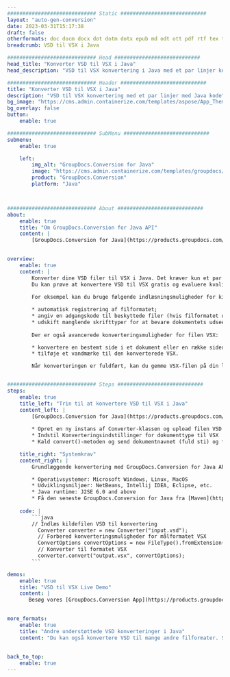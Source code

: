 ```yaml
---
############################# Static ############################
layout: "auto-gen-conversion"
date: 2023-03-31T15:17:38
draft: false
otherformats: doc docm docx dot dotm dotx epub md odt ott pdf rtf tex txt vdx vsdm vsdx vssm vssx vstm vstx vsx vtx xps
breadcrumb: VSD til VSX i Java

############################# Head ############################
head_title: "Konverter VSD til VSX i Java"
head_description: "VSD til VSX konvertering i Java med et par linjer kode. Konverter over 160 filformater ved hjælp af GroupDocs dokumentkonverterings-API for Java"

############################# Header ############################
title: "Konverter VSD til VSX i Java"
description: "VSD til VSX konvertering med et par linjer med Java kode"
bg_image: "https://cms.admin.containerize.com/templates/aspose/App_Themes/V3/images/bg/header1.png"
bg_overlay: false
button:
    enable: true

############################# SubMenu ############################
submenu:
    enable: true

    left:
        img_alt: "GroupDocs.Conversion for Java"
        image: "https://cms.admin.containerize.com/templates/groupdocs/images/product-logos/90x90-noborder/groupdocs-conversion-java.png"
        product: "GroupDocs.Conversion"
        platform: "Java"



############################# About ############################
about:
    enable: true
    title: "Om GroupDocs.Conversion for Java API"
    content: |
        [GroupDocs.Conversion for Java](https://products.groupdocs.com/conversion/java/) er en avanceret filformatkonverterings-API til konvertering mellem populære billed- og dokumentformater såsom Microsoft Office, OpenDocument, PDF, HTML, e-mail, CAD. og meget mere med blot et par linjer kode. Den native API registrerer automatisk formaterne af de originale dokumenter og tilbyder mange muligheder for at tilpasse de konverterede dokumenter. Sammen med funktionen til at udtrække information fra et dokument, understøtter den også caching af konverteringsresultaterne til den lokale disk som standard. Enhver form for cachelagring kan dog understøttes ved at implementere de passende grænseflader - Amazon S3, Dropbox, Google Drive, Windows Azure, Reddis eller andre.
    

overview:
    enable: true
    content: |
        Konverter dine VSD filer til VSX i Java. Det kræver kun et par linjer med Java kode på enhver platform efter eget valg, såsom Windows, Linux, macOS.
        Du kan prøve at konvertere VSD til VSX gratis og evaluere kvaliteten af ​​konverteringsresultaterne. Sammen med simple filkonverteringsscripts kan du prøve mere sofistikerede muligheder for at indlæse VSD-kildefilen og gemme VSX-outputtet. 
        
        For eksempel kan du bruge følgende indlæsningsmuligheder for kilden VSD:

        * automatisk registrering af filformatet;
        * angiv en adgangskode til beskyttede filer (hvis filformatet understøtter det);
        * udskift manglende skrifttyper for at bevare dokumentets udseende.
        
        Der er også avancerede konverteringsmuligheder for filen VSX:

        * konvertere en bestemt side i et dokument eller en række sider;
        * tilføje et vandmærke til den konverterede VSX.

        Når konverteringen er fuldført, kan du gemme VSX-filen på din lokale filsti eller på et tredjepartslager såsom FTP, Amazon S3, Google Drive, Dropbox osv. Bemærk venligst - for at konvertere VSD til VSX, behøver du ikke installere yderligere software, såsom MS Office, Open Office, Adobe Acrobat Reader osv.


############################# Steps ############################
steps:
    enable: true
    title_left: "Trin til at konvertere VSD til VSX i Java"
    content_left: |
        [GroupDocs.Conversion for Java](https://products.groupdocs.com/conversion/java/) giver udviklere mulighed for nemt at konvertere VSD fil til VSX med et par linjer kode.
        
        * Opret en ny instans af Converter-klassen og upload filen VSD med den fulde sti
        * Indstil Konverteringsindstillinger for dokumenttype til VSX
        * Kald convert()-metoden og send dokumentnavnet (fuld sti) og formatet (VSX) som en parameter

    title_right: "Systemkrav"
    content_right: |
        Grundlæggende konvertering med GroupDocs.Conversion for Java API kan udføres med blot et par linjer kode. Vores API'er understøttes på alle større platforme og operativsystemer. Før du udfører koden nedenfor, skal du sørge for, at du har følgende forudsætninger installeret på dit system.

        * Operativsystemer: Microsoft Windows, Linux, MacOS
        * Udviklingsmiljøer: NetBeans, Intellij IDEA, Eclipse, etc.
        * Java runtime: J2SE 6.0 and above
        * Få den seneste GroupDocs.Conversion for Java fra [Maven](https://repository.groupdocs.com/webapp/#/artifacts/browse/tree/General/repo/com/groupdocs/groupdocs-conversion)
         
    code: |
        ```java    
        // Indlæs kildefilen VSD til konvertering
          Converter converter = new Converter("input.vsd");
          // Forbered konverteringsmuligheder for målformatet VSX
          ConvertOptions convertOptions = new FileType().fromExtension("vsx").getConvertOptions();
          // Konverter til formatet VSX
          converter.convert("output.vsx", convertOptions);
        ```

demos:
    enable: true
    title: "VSD til VSX Live Demo"
    content: |
       Besøg vores [GroupDocs.Conversion App](https://products.groupdocs.app/conversion/family) websted, og prøv VSD til VSX konvertering nu. Den gratis demo har følgende fordele
          

more_formats:
    enable: true
    title: "Andre understøttede VSD konverteringer i Java"
    content: "Du kan også konvertere VSD til mange andre filformater. Se venligst listen nedenfor."
       
       
back_to_top:
    enable: true
---
```

